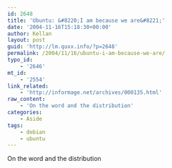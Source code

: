 ```yaml
---
id: 2648
title: 'Ubuntu: &#8220;I am because we are&#8221;'
date: '2004-11-16T15:18:30+00:00'
author: Kellan
layout: post
guid: 'http://lm.quxx.info/?p=2648'
permalink: /2004/11/16/ubuntu-i-am-because-we-are/
typo_id:
    - '2646'
mt_id:
    - '2554'
link_related:
    - 'http://informage.net/archives/000135.html'
raw_content:
    - 'On the word and the distribution'
categories:
    - Aside
tags:
    - debian
    - ubuntu
---
```


On the word and the distribution